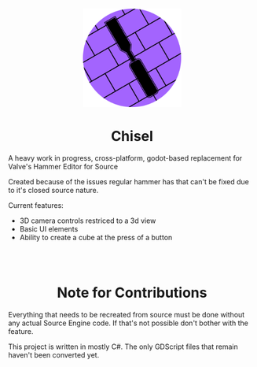 <p align="center">
<img src="./chisel-icon.svg" width="200" height="200">
<h1 align="center">Chisel</h1>
</p>
A heavy work in progress, cross-platform, godot-based replacement for Valve's Hammer Editor for Source

Created because of the issues regular hammer has that can't be fixed due to it's closed source nature.

Current features:
- 3D camera controls restriced to a 3d view
- Basic UI elements
- Ability to create a cube at the press of a button
<br>
<br>
<h1 align="center"> Note for Contributions </h1>
Everything that needs to be recreated from source must be done without any actual Source Engine code. If that's not possible don't bother with the feature.

This project is written in mostly C#. The only GDScript files that remain haven't been converted yet.
